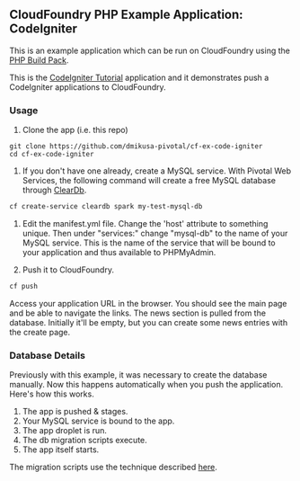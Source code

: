 ## CloudFoundry PHP Example Application: CodeIgniter

This is an example application which can be run on CloudFoundry using the [PHP Build Pack].

This is the [CodeIgniter Tutorial] application and it demonstrates push a CodeIgniter applications to CloudFoundry.

### Usage

1. Clone the app (i.e. this repo)

  ```
  git clone https://github.com/dmikusa-pivotal/cf-ex-code-igniter 
  cd cf-ex-code-igniter
  ```

1. If you don't have one already, create a MySQL service.  With Pivotal Web Services, the following command will create a free MySQL database through [ClearDb].

  ```bash
  cf create-service cleardb spark my-test-mysql-db
  ```

1. Edit the manifest.yml file.  Change the 'host' attribute to something unique.  Then under "services:" change "mysql-db" to the name of your MySQL service.  This is the name of the service that will be bound to your application and thus available to PHPMyAdmin.

1. Push it to CloudFoundry.

  ```bash
  cf push
  ```

  Access your application URL in the browser.  You should see the main page and be able to navigate the links.  The news section is pulled from the database.  Initially it'll be empty, but you can create some news entries with the create page.

### Database Details

Previously with this example, it was necessary to create the database manually.  Now this happens automatically when you push the application.  Here's how this works.

1. The app is pushed & stages.
1. Your MySQL service is bound to the app.
1. The app droplet is run.
1. The db migration scripts execute.
1. The app itself starts.

The migration scripts use the technique described [here](http://zacharyflower.com/2013/08/12/getting-started-with-codeigniter-migrations/).



[CodeIgniter Tutorial]:http://ellislab.com/codeigniter/user-guide/tutorial/index.html
[PHP Build Pack]:https://github.com/dmikusa-pivotal/cf-php-build-pack
[ClearDb]:https://www.cleardb.com/
[PHPMyAdmin]:https://github.com/dmikusa-pivotal/cf-ex-phpmyadmin
[MySQL client]:http://dev.mysql.com/doc/refman/5.6/en/mysql.html
